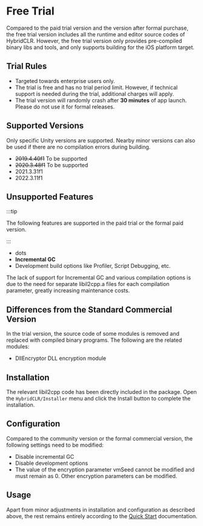 # Free Trial

Compared to the paid trial version and the version after formal purchase, the free trial version includes all the runtime and editor source codes of HybridCLR. However, the free trial version only provides pre-compiled binary libs and tools, and only supports building for the iOS platform target.

## Trial Rules

- Targeted towards enterprise users only.
- The trial is free and has no trial period limit. However, if technical support is needed during the trial, additional charges will apply.
- The trial version will randomly crash after **30 minutes** of app launch. Please do not use it for formal releases.

## Supported Versions

Only specific Unity versions are supported. Nearby minor versions can also be used if there are no compilation errors during building.

- ~~2019.4.40f1~~ To be supported
- ~~2020.3.48f1~~ To be supported
- 2021.3.31f1
- 2022.3.11f1

## Unsupported Features

:::tip

The following features are supported in the paid trial or the formal paid version.

:::

- dots
- **Incremental GC**
- Development build options like Profiler, Script Debugging, etc.

The lack of support for Incremental GC and various compilation options is due to the need for separate libil2cpp.a files for each compilation parameter, greatly increasing maintenance costs.

## Differences from the Standard Commercial Version

In the trial version, the source code of some modules is removed and replaced with compiled binary programs. The following are the related modules:

- DllEncryptor DLL encryption module

## Installation

The relevant libil2cpp code has been directly included in the package. Open the `HybridCLR/Installer` menu and click the Install button to complete the installation.

## Configuration

Compared to the community version or the formal commercial version, the following settings need to be modified:

- Disable incremental GC
- Disable development options
- The value of the encryption parameter vmSeed cannot be modified and must remain as 0. Other encryption parameters can be modified.

## Usage

Apart from minor adjustments in installation and configuration as described above, the rest remains entirely according to the [Quick Start](./quickstart) documentation.
